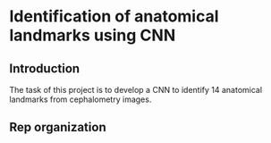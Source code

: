 # Identification of anatomical landmarks using CNN

## Introduction
The task of this project is to develop a CNN to identify 14 anatomical landmarks from cephalometry images.

## Rep organization
